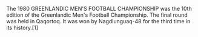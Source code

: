 The 1980 GREENLANDIC MEN'S FOOTBALL CHAMPIONSHIP was the 10th edition of the Greenlandic Men's Football Championship. The final round was held in Qaqortoq. It was won by Nagdlunguaq-48 for the third time in its history.[1]

